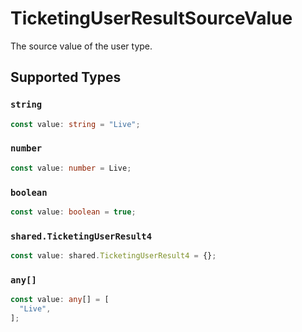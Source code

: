 # TicketingUserResultSourceValue

The source value of the user type.


## Supported Types

### `string`

```typescript
const value: string = "Live";
```

### `number`

```typescript
const value: number = Live;
```

### `boolean`

```typescript
const value: boolean = true;
```

### `shared.TicketingUserResult4`

```typescript
const value: shared.TicketingUserResult4 = {};
```

### `any[]`

```typescript
const value: any[] = [
  "Live",
];
```

